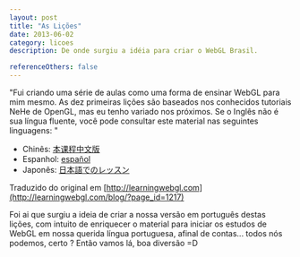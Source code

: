 ```yaml
---
layout: post
title: "As Lições"
date: 2013-06-02
category: licoes
description: De onde surgiu a idéia para criar o WebGL Brasil.

referenceOthers: false
---
```


"Fui criando uma série de aulas como uma forma de ensinar WebGL para mim mesmo. As dez primeiras lições são baseados nos conhecidos tutoriais NeHe de OpenGL, mas eu tenho variado nos próximos. Se o Inglês não é sua língua fluente, você pode consultar este material nas seguintes linguagens: "

- Chinês: [本课程中文版](http://http://www.hiwebgl.com/)
- Espanhol:  [español](http://www.jlabstudio.com/webgl/tutoriales-webgl/)
- Japonês: [日本語でのレッスン](https://sites.google.com/site/hackthewebgl/learning-webglhon-yaku/the-lessons)

Traduzido do original em [http://learningwebgl.com](http://learningwebgl.com/blog/?page_id=1217)

Foi ai que surgiu a ideia de criar a nossa versão em português destas lições, com intuito de enriquecer o material para iniciar os estudos de WebGL em nossa querida língua portuguesa, afinal de contas... todos nós podemos, certo ? Então vamos lá, boa diversão =D

